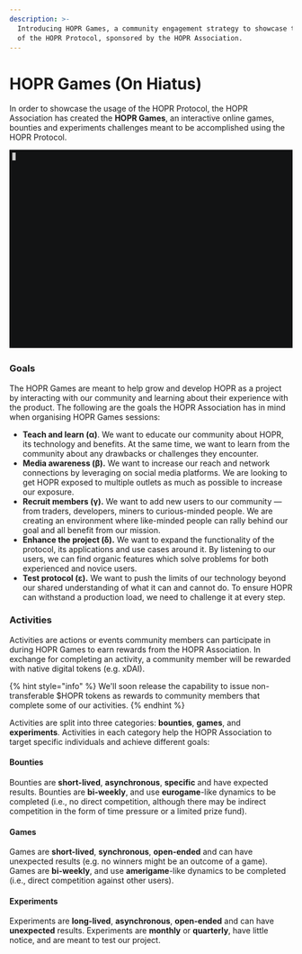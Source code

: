```yaml
---
description: >-
  Introducing HOPR Games, a community engagement strategy to showcase the usage
  of the HOPR Protocol, sponsored by the HOPR Association.
---
```


# HOPR Games \(On Hiatus\)

In order to showcase the usage of the HOPR Protocol, the HOPR Association has created the **HOPR Games**, an interactive online games, bounties and experiments challenges meant to be accomplished using the HOPR Protocol.

![](../../.gitbook/assets/hopr_tweet.gif)

### Goals

The HOPR Games are meant to help grow and develop HOPR as a project by interacting with our community and learning about their experience with the product. The following are the goals the HOPR Association has in mind when organising HOPR Games sessions:

* **Teach and learn \(α\)**. We want to educate our community about HOPR, its technology and benefits. At the same time, we want to learn from the community about any drawbacks or challenges they encounter.
* **Media awareness \(β\).** We want to increase our reach and network connections by leveraging on social media platforms. We are looking to get HOPR exposed to multiple outlets as much as possible to increase our exposure.
* **Recruit members \(γ\).** We want to add new users to our community — from traders, developers, miners to curious-minded people. We are creating an environment where like-minded people can rally behind our goal and all benefit from our mission.
* **Enhance the project \(δ\).** We want to expand the functionality of the protocol, its applications and use cases around it. By listening to our users, we can find organic features which solve problems for both experienced and novice users.
* **Test protocol \(ε\).** We want to push the limits of our technology beyond our shared understanding of what it can and cannot do. To ensure HOPR can withstand a production load, we need to challenge it at every step.

### Activities

Activities are actions or events community members can participate in during HOPR Games to earn rewards from the HOPR Association. In exchange for completing an activity, a community member will be rewarded with native digital tokens \(e.g. xDAI\).

{% hint style="info" %}
We'll soon release the capability to issue non-transferable $HOPR tokens as rewards to community members that complete some of our activities.
{% endhint %}

Activities are split into three categories: **bounties**, **games**, and **experiments**. Activities in each category help the HOPR Association to target specific individuals and achieve different goals:

#### Bounties

Bounties are **short-lived**, **asynchronous**, **specific** and have expected results. Bounties are **bi-weekly**, and use **eurogame**-like dynamics to be completed \(i.e., no direct competition, although there may be indirect competition in the form of time pressure or a limited prize fund\).

#### Games

Games are **short-lived**, **synchronous**, **open-ended** and can have unexpected results \(e.g. no winners might be an outcome of a game\). Games are **bi-weekly**, and use **amerigame**-like dynamics to be completed \(i.e., direct competition against other users\).

#### Experiments

Experiments are **long-lived**, **asynchronous**, **open-ended** and can have **unexpected** results. Experiments are **monthly** or **quarterly**, have little notice, and are meant to test our project.

